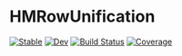 # HMRowUnification

[![Stable](https://img.shields.io/badge/docs-stable-blue.svg)](https://thautwarm.github.io/HMRowUnification.jl/stable)
[![Dev](https://img.shields.io/badge/docs-dev-blue.svg)](https://thautwarm.github.io/HMRowUnification.jl/dev)
[![Build Status](https://travis-ci.com/thautwarm/HMRowUnification.jl.svg?branch=master)](https://travis-ci.com/thautwarm/HMRowUnification.jl)
[![Coverage](https://codecov.io/gh/thautwarm/HMRowUnification.jl/branch/master/graph/badge.svg)](https://codecov.io/gh/thautwarm/HMRowUnification.jl)
